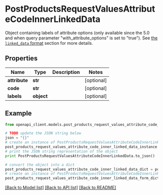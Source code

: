 # PostProductsRequestValuesAttributeCodeInnerLinkedData

Object containing labels of attribute options (only available since the 5.0 and when query parameter \"with_attribute_options\" is set to \"true\"). See <a href='/concepts/products.html#the-linked_data-format'>the `linked_data` format</a> section for more details.

## Properties
Name | Type | Description | Notes
------------ | ------------- | ------------- | -------------
**attribute** | **str** |  | [optional] 
**code** | **str** |  | [optional] 
**labels** | **object** |  | [optional] 

## Example

```python
from openapi_client.models.post_products_request_values_attribute_code_inner_linked_data import PostProductsRequestValuesAttributeCodeInnerLinkedData

# TODO update the JSON string below
json = "{}"
# create an instance of PostProductsRequestValuesAttributeCodeInnerLinkedData from a JSON string
post_products_request_values_attribute_code_inner_linked_data_instance = PostProductsRequestValuesAttributeCodeInnerLinkedData.from_json(json)
# print the JSON string representation of the object
print PostProductsRequestValuesAttributeCodeInnerLinkedData.to_json()

# convert the object into a dict
post_products_request_values_attribute_code_inner_linked_data_dict = post_products_request_values_attribute_code_inner_linked_data_instance.to_dict()
# create an instance of PostProductsRequestValuesAttributeCodeInnerLinkedData from a dict
post_products_request_values_attribute_code_inner_linked_data_form_dict = post_products_request_values_attribute_code_inner_linked_data.from_dict(post_products_request_values_attribute_code_inner_linked_data_dict)
```
[[Back to Model list]](../README.md#documentation-for-models) [[Back to API list]](../README.md#documentation-for-api-endpoints) [[Back to README]](../README.md)



